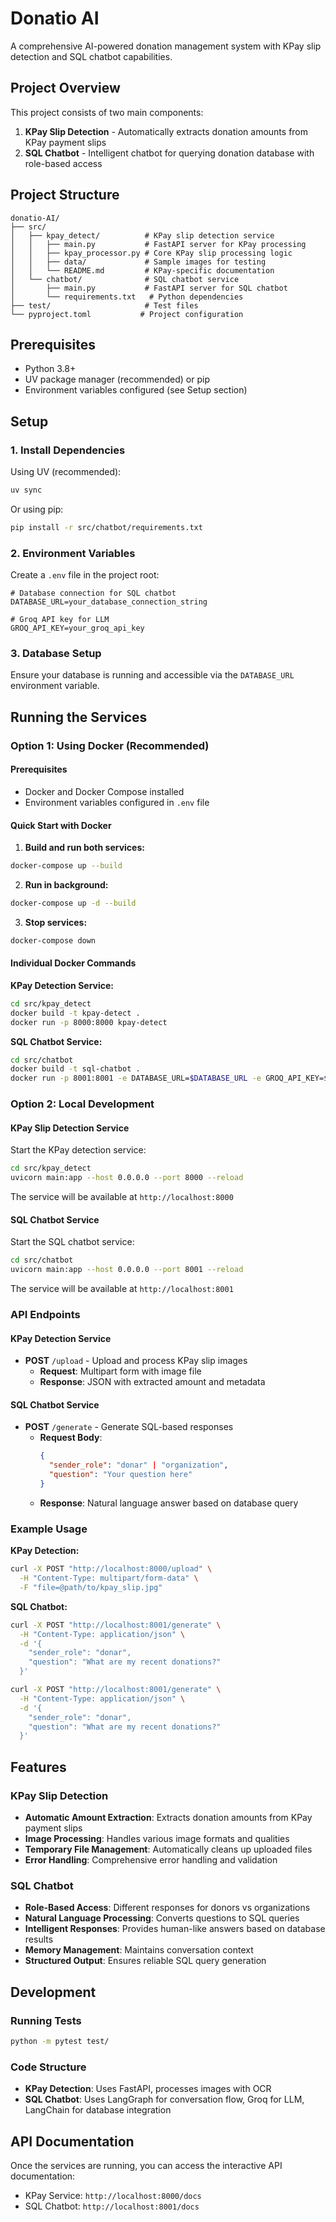 # Donatio AI

A comprehensive AI-powered donation management system with KPay slip detection and SQL chatbot capabilities.

## Project Overview

This project consists of two main components:

1. **KPay Slip Detection** - Automatically extracts donation amounts from KPay payment slips
2. **SQL Chatbot** - Intelligent chatbot for querying donation database with role-based access

## Project Structure

```
donatio-AI/
├── src/
│   ├── kpay_detect/          # KPay slip detection service
│   │   ├── main.py           # FastAPI server for KPay processing
│   │   ├── kpay_processor.py # Core KPay slip processing logic
│   │   ├── data/             # Sample images for testing
│   │   └── README.md         # KPay-specific documentation
│   └── chatbot/              # SQL chatbot service
│       ├── main.py           # FastAPI server for SQL chatbot
│       └── requirements.txt   # Python dependencies
├── test/                     # Test files
└── pyproject.toml           # Project configuration
```

## Prerequisites

- Python 3.8+
- UV package manager (recommended) or pip
- Environment variables configured (see Setup section)

## Setup

### 1. Install Dependencies

Using UV (recommended):
```bash
uv sync
```

Or using pip:
```bash
pip install -r src/chatbot/requirements.txt
```

### 2. Environment Variables

Create a `.env` file in the project root:

```env
# Database connection for SQL chatbot
DATABASE_URL=your_database_connection_string

# Groq API key for LLM
GROQ_API_KEY=your_groq_api_key
```

### 3. Database Setup

Ensure your database is running and accessible via the `DATABASE_URL` environment variable.

## Running the Services

### Option 1: Using Docker (Recommended)

#### Prerequisites
- Docker and Docker Compose installed
- Environment variables configured in `.env` file

#### Quick Start with Docker

1. **Build and run both services:**
```bash
docker-compose up --build
```

2. **Run in background:**
```bash
docker-compose up -d --build
```

3. **Stop services:**
```bash
docker-compose down
```

#### Individual Docker Commands

**KPay Detection Service:**
```bash
cd src/kpay_detect
docker build -t kpay-detect .
docker run -p 8000:8000 kpay-detect
```

**SQL Chatbot Service:**
```bash
cd src/chatbot
docker build -t sql-chatbot .
docker run -p 8001:8001 -e DATABASE_URL=$DATABASE_URL -e GROQ_API_KEY=$GROQ_API_KEY sql-chatbot
```

### Option 2: Local Development

#### KPay Slip Detection Service

Start the KPay detection service:

```bash
cd src/kpay_detect
uvicorn main:app --host 0.0.0.0 --port 8000 --reload
```

The service will be available at `http://localhost:8000`

#### SQL Chatbot Service

Start the SQL chatbot service:

```bash
cd src/chatbot
uvicorn main:app --host 0.0.0.0 --port 8001 --reload
```

The service will be available at `http://localhost:8001`

### API Endpoints

#### KPay Detection Service
- **POST** `/upload` - Upload and process KPay slip images
  - **Request**: Multipart form with image file
  - **Response**: JSON with extracted amount and metadata

#### SQL Chatbot Service
- **POST** `/generate` - Generate SQL-based responses
  - **Request Body**:
    ```json
    {
      "sender_role": "donar" | "organization",
      "question": "Your question here"
    }
    ```
  - **Response**: Natural language answer based on database query

### Example Usage

**KPay Detection:**
```bash
curl -X POST "http://localhost:8000/upload" \
  -H "Content-Type: multipart/form-data" \
  -F "file=@path/to/kpay_slip.jpg"
```

**SQL Chatbot:**
```bash
curl -X POST "http://localhost:8001/generate" \
  -H "Content-Type: application/json" \
  -d '{
    "sender_role": "donar",
    "question": "What are my recent donations?"
  }'
```

```bash
curl -X POST "http://localhost:8001/generate" \
  -H "Content-Type: application/json" \
  -d '{
    "sender_role": "donar",
    "question": "What are my recent donations?"
  }'
```

## Features

### KPay Slip Detection

- **Automatic Amount Extraction**: Extracts donation amounts from KPay payment slips
- **Image Processing**: Handles various image formats and qualities
- **Temporary File Management**: Automatically cleans up uploaded files
- **Error Handling**: Comprehensive error handling and validation

### SQL Chatbot

- **Role-Based Access**: Different responses for donors vs organizations
- **Natural Language Processing**: Converts questions to SQL queries
- **Intelligent Responses**: Provides human-like answers based on database results
- **Memory Management**: Maintains conversation context
- **Structured Output**: Ensures reliable SQL query generation

## Development

### Running Tests

```bash
python -m pytest test/
```

### Code Structure

- **KPay Detection**: Uses FastAPI, processes images with OCR
- **SQL Chatbot**: Uses LangGraph for conversation flow, Groq for LLM, LangChain for database integration

## API Documentation

Once the services are running, you can access the interactive API documentation:

- KPay Service: `http://localhost:8000/docs`
- SQL Chatbot: `http://localhost:8001/docs`

